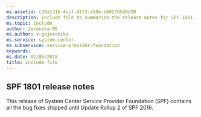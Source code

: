 ```yaml
---
ms.assetid: c30a1316-4ccf-41f3-a58e-b6027d5d0d30
description: include file to summarize the release notes for SPF 1801.
ms.topic: include
author: Jeronika-MS
ms.author: v-gajeronika
ms.service: system-center
ms.subservice: service-provider-foundation
keywords:
ms.date: 02/05/2018
title: include file
---
```


## SPF 1801 release notes

This release of System Center Service Provider Foundation (SPF) contains all the bug fixes shipped until Update Rollup 2 of SPF 2016.

